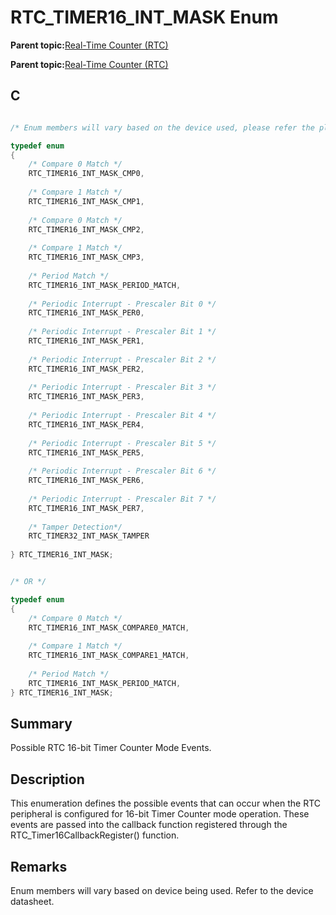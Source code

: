 # RTC\_TIMER16\_INT\_MASK Enum

**Parent topic:**[Real-Time Counter \(RTC\)](GUID-3578D06D-FEC5-4769-ADC7-0D46730CD973.md)

**Parent topic:**[Real-Time Counter \(RTC\)](GUID-C95E1695-55CC-4546-9F2C-315F5C908FC1.md)

## C

```c

/* Enum members will vary based on the device used, please refer the plib header file */

typedef enum
{
    /* Compare 0 Match */
    RTC_TIMER16_INT_MASK_CMP0,
    
    /* Compare 1 Match */
    RTC_TIMER16_INT_MASK_CMP1,
    
    /* Compare 0 Match */
    RTC_TIMER16_INT_MASK_CMP2,
    
    /* Compare 1 Match */
    RTC_TIMER16_INT_MASK_CMP3,
    
    /* Period Match */
    RTC_TIMER16_INT_MASK_PERIOD_MATCH,
    
    /* Periodic Interrupt - Prescaler Bit 0 */
    RTC_TIMER16_INT_MASK_PER0,
    
    /* Periodic Interrupt - Prescaler Bit 1 */
    RTC_TIMER16_INT_MASK_PER1,
    
    /* Periodic Interrupt - Prescaler Bit 2 */
    RTC_TIMER16_INT_MASK_PER2,
    
    /* Periodic Interrupt - Prescaler Bit 3 */
    RTC_TIMER16_INT_MASK_PER3,
    
    /* Periodic Interrupt - Prescaler Bit 4 */
    RTC_TIMER16_INT_MASK_PER4,
    
    /* Periodic Interrupt - Prescaler Bit 5 */
    RTC_TIMER16_INT_MASK_PER5,
    
    /* Periodic Interrupt - Prescaler Bit 6 */
    RTC_TIMER16_INT_MASK_PER6,
    
    /* Periodic Interrupt - Prescaler Bit 7 */
    RTC_TIMER16_INT_MASK_PER7,
    
    /* Tamper Detection*/
    RTC_TIMER32_INT_MASK_TAMPER
    
} RTC_TIMER16_INT_MASK;


/* OR */

typedef enum
{
    /* Compare 0 Match */
    RTC_TIMER16_INT_MASK_COMPARE0_MATCH,
    
    /* Compare 1 Match */
    RTC_TIMER16_INT_MASK_COMPARE1_MATCH,
    
    /* Period Match */
    RTC_TIMER16_INT_MASK_PERIOD_MATCH,
} RTC_TIMER16_INT_MASK;

```

## Summary

Possible RTC 16-bit Timer Counter Mode Events.

## Description

This enumeration defines the possible events that can occur when the RTC<br />peripheral is configured for 16-bit Timer Counter mode operation. These<br />events are passed into the callback function registered through the<br />RTC\_Timer16CallbackRegister\(\) function.

## Remarks

Enum members will vary based on device being used. Refer to the device datasheet.

